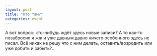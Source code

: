 ```yaml
---
layout: post
title: "Кто там?"
categories: event
---
```

А вот вопрос: кто-нибудь ждёт здесь новые записи? А то как-то позабросил я жж и уже давным давно ничего особенного здесь не писал. Всё никак не решу что с ним делать, оставить/возродить или уже добить и забыть?..